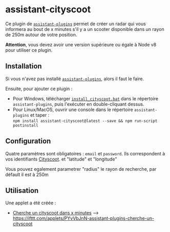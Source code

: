 # assistant-cityscoot

Ce plugin de [`assistant-plugins`](https://aymkdn.github.io/assistant-plugins/) permet de créer un radar qui vous informera au bout de x minutes s'il y a un scooter disponible dans un rayon de 250m autour de votre position.

**Attention**, vous devez avoir une version supérieure ou égale à Node v8 pour utiliser ce plugin.

## Installation

Si vous n'avez pas installé [`assistant-plugins`](https://aymkdn.github.io/assistant-plugins/), alors il faut le faire.

Ensuite, pour ajouter ce plugin :
  - Pour Windows, télécharger [`install_cityscoot.bat`](https://github-proxy.kodono.info/?q=https://raw.githubusercontent.com/jzarca01/assistant-cityscoot/master/install_cityscoot.bat&download=install_cityscoot.bat) dans le répertoire `assistant-plugins`, puis l'exécuter en double-cliquant dessus.  
  - Pour Linux/MacOS, ouvrir une console dans le répertoire `assistant-plugins` et taper :  
  `npm install assistant-cityscoot@latest --save && npm run-script postinstall`
  
## Configuration

Quatre paramètres sont obligatoires : `email` et `password`. Ils correspondent à vos identifiants [Cityscoot](https://www.cityscoot.eu). et "latitude" et "longitude"

Vous pouvez egalement parametrer "radius" le rayon de recherche, par défault il est à 250m

## Utilisation

Une applet a été créée :

- [Cherche un cityscoot dans x minutes](https://ifttt.com/applets/PYvVbJnN-assistant-plugins-cherche-un-cityscoot) --> https://ifttt.com/applets/PYvVbJnN-assistant-plugins-cherche-un-cityscoot
